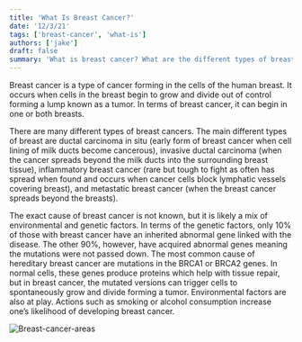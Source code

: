 ```yaml
---
title: 'What Is Breast Cancer?'
date: '12/3/21'
tags: ['breast-cancer', 'what-is']
authors: ['jake']
draft: false
summary: 'What is breast cancer? What are the different types of breast cancer? What are its causes? We will explore the answer to these questions and more in this blog post.'
---
```

Breast cancer is a type of cancer forming in the cells of the human breast. It occurs when cells in the breast begin to grow and divide out of control forming a lump known as a tumor. In terms of breast cancer, it can begin in one or both breasts.

There are many different types of breast cancers. The main different types of breast are ductal carcinoma in situ (early form of breast cancer when cell lining of milk ducts become cancerous), invasive ductal carcinoma (when the cancer spreads beyond the milk ducts into the surrounding breast tissue), inflammatory breast cancer (rare but tough to fight as often has spread when found and occurs when cancer cells block lymphatic vessels covering breast), and metastatic breast cancer (when the breast cancer spreads beyond the breasts).

The exact cause of breast cancer is not known, but it is likely a mix of environmental and genetic factors. In terms of the genetic factors, only 10% of those with breast cancer have an inherited abnormal gene linked with the disease. The other 90%, however, have acquired abnormal genes meaning the mutations were not passed down. The most common cause of hereditary breast cancer are mutations in the BRCA1 or BRCA2 genes. In normal cells, these genes produce proteins which help with tissue repair, but in breast cancer, the mutated versions can trigger cells to spontaneously grow and divide forming a tumor. Environmental factors are also at play. Actions such as smoking or alcohol consumption increase one’s likelihood of developing breast cancer.

![Breast-cancer-areas](https://2.bp.blogspot.com/-esJ35F-3xww/WmSRpPtEldI/AAAAAAAAAK0/gbLdc1Wm4nc-4kTJ-Ggu8b9lYRYBtFOVwCLcBGAs/s1600/1111.png)


